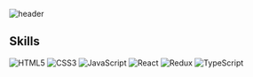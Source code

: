 ![header](https://capsule-render.vercel.app/api?type=waving&color=gradient&height=300&section=header&text=Welcome%20&fontSize=90&fontColor=fff&desc=My%20Profile&descSize=30Desc&&descAlignY=70)

## Skills
<img alt="HTML5" src ="https://img.shields.io/badge/HTML5-e7e412.svg?&style=for-the-badge&logo=HTML5&logoColor=#E34F26"/>
<img alt="CSS3" src ="https://img.shields.io/badge/CSS3-3372b1.svg?&style=for-the-badge&logo=CSS3&logoColor=#1572B6"/>
<img alt="JavaScript" src ="https://img.shields.io/badge/JavaScript-cc1515.svg?&style=for-the-badge&logo=JavaScript&logoColor=#F7DF1E"/>
<img alt="React" src ="https://img.shields.io/badge/React-5510bd.svg?&style=for-the-badge&logo=React&logoColor=#61DAFB"/>
<img alt="Redux" src ="https://img.shields.io/badge/Redux-27303b.svg?&style=for-the-badge&logo=Redux&logoColor=#764ABC"/>
<img alt="TypeScript" src ="https://img.shields.io/badge/TypeScript-3776AB.svg?&style=for-the-badge&logo=TypeScript&logoColor=#3178C6"/>
